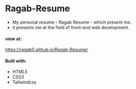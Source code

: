 # Ragab-Resume

- My personal resume - Ragab Resume - which present me.
- it presents me at the field of front-end web development.

#### view at: 
https://ragab0.github.io/Ragab-Resume/

#### Built with:

- HTML5
- CSS3
- Tailwindcss
